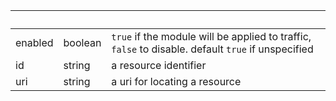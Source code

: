 <!-- Code generated for API Clients. DO NOT EDIT. -->

| &nbsp;  | &nbsp;  | &nbsp;                                                                                             |
| ------- | ------- | -------------------------------------------------------------------------------------------------- |
| enabled | boolean | `true` if the module will be applied to traffic, `false` to disable. default `true` if unspecified |
| id      | string  | a resource identifier                                                                              |
| uri     | string  | a uri for locating a resource                                                                      |
